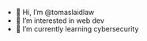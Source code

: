 - 👋 Hi, I’m @tomaslaidlaw
- 👀 I’m interested in web dev
- 🌱 I’m currently learning cybersecurity

<!---
tomaslaidlaw/tomaslaidlaw is a ✨ special ✨ repository because its `README.md` (this file) appears on your GitHub profile.
You can click the Preview link to take a look at your changes.
--->
